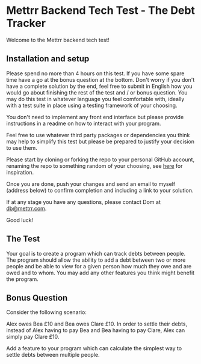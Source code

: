 # Mettrr Backend Tech Test - The Debt Tracker

Welcome to the Mettrr backend tech test!

## Installation and setup

Please spend no more than 4 hours on this test. If you have some spare time
have a go at the bonus question at the bottom. Don't worry if you don't have a
complete solution by the end, feel free to submit in English how you would go
about finishing the rest of the test and / or bonus question. You may do this
test in whatever language you feel comfortable with, ideally with a test suite
in place using a testing framework of your choosing.

You don't need to implement any front end interface but please provide
instructions in a readme on how to interact with your program.

Feel free to use whatever third party packages or dependencies you think may
help to simplify this test but please be prepared to justify your decision to
use them.

Please start by cloning or forking the repo to your personal GitHub account,
renaming the repo to something random of your choosing, see
[here](https://www.michaelfogleman.com/phrases/) for inspiration.

Once you are done, push your changes and send an email to myself (address below)
to confirm completion and including a link to your solution.

If at any stage you have any questions, please contact Dom at db@mettrr.com.

Good luck!

## The Test

Your goal is to create a program which can track debts between people. The
program should allow the ability to add a debt between two or more people and
be able to view for a given person how much they owe and are owed and to whom.
You may add any other features you think might benefit the program.

## Bonus Question

Consider the following scenario:

Alex owes Bea £10 and Bea owes Clare £10. In order to settle their debts,
instead of Alex having to pay Bea and Bea having to pay Clare, Alex can simply
pay Clare £10.

Add a feature to your program which can calculate the simplest way to settle
debts between multiple people.
